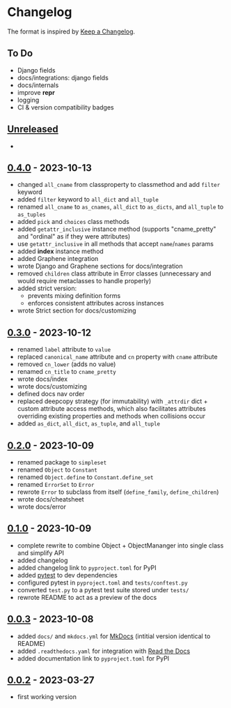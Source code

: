 # Changelog

The format is inspired by [Keep a Changelog](https://keepachangelog.com/en/1.1.0/).

## To Do

- Django fields
- docs/integrations: django fields
- docs/internals
- improve __repr__
- logging
- CI & version compatibility badges

## [Unreleased]

-

## [0.4.0] - 2023-10-13

- changed `all_cname` from classproperty to classmethod and add `filter` keyword
- added `filter` keyword to `all_dict` and `all_tuple`
- renamed `all_cname` to `as_cnames`, `all_dict` to `as_dicts`, and `all_tuple` to `as_tuples`
- added `pick` and `choices` class methods
- added `getattr_inclusive` instance method (supports "cname_pretty" and "ordinal" as if they were attributes)
- use `getattr_inclusive` in all methods that accept `name`/`names` params
- added __index__ instance method
- added Graphene integration
- wrote Django and Graphene sections for docs/integration
- removed `children` class attribute in Error classes (unnecessary and would require metaclasses to handle properly)
- added strict version:
    - prevents mixing definition forms
    - enforces consistent attributes across instances
- wrote Strict section for docs/customizing

## [0.3.0] - 2023-10-12

- renamed `label` attribute to `value`
- replaced `canonical_name` attribute and `cn` property with `cname` attribute
- removed `cn_lower` (adds no value)
- renamed `cn_title` to `cname_pretty`
- wrote docs/index
- wrote docs/customizing
- defined docs nav order
- replaced deepcopy strategy (for immutability) with `_attrdir` dict + custom attribute access methods, which also facilitates attributes overriding existing properties and methods when collisions occur
- added `as_dict`, `all_dict`, `as_tuple`, and `all_tuple`

## [0.2.0] - 2023-10-09

- renamed package to `simpleset`
- renamed `Object` to `Constant`
- renamed `Object.define` to `Constant.define_set`
- renamed `ErrorSet` to `Error`
- rewrote `Error` to subclass from itself (`define_family`, `define_children`)
- wrote docs/cheatsheet
- wrote docs/error

## [0.1.0] - 2023-10-09

- complete rewrite to combine Object + ObjectMananger into single class and simplify API
- added changelog
- added changelog link to `pyproject.toml` for PyPI
- added [pytest](https://pypi.org/project/pytest/) to dev dependencies
- configured pytest in `pyproject.toml` and `tests/conftest.py`
- converted `test.py` to a pytest test suite stored under `tests/`
- rewrote README to act as a preview of the docs

## [0.0.3] - 2023-10-08

- added `docs/` and `mkdocs.yml` for [MkDocs](https://mkdocs.org/) (intitial version identical to README)
- added `.readthedocs.yaml` for integration with [Read the Docs](https://readthedocs.org/)
- added documentation link to `pyproject.toml` for PyPI

## [0.0.2] - 2023-03-27

- first working version

[unreleased]: https://github.com/odigity/simpleset/compare/v0.4.0...HEAD
[0.4.0]: https://github.com/odigity/simpleset/compare/v0.3.0...v0.4.0
[0.3.0]: https://github.com/odigity/simpleset/compare/v0.2.0...v0.3.0
[0.2.0]: https://github.com/odigity/simpleset/compare/v0.1.0...v0.2.0
[0.1.0]: https://github.com/odigity/simpleset/compare/v0.0.3...v0.1.0
[0.0.3]: https://github.com/odigity/simpleset/compare/v0.0.2...v0.0.3
[0.0.2]: https://github.com/odigity/simpleset/releases/tag/v0.0.2
